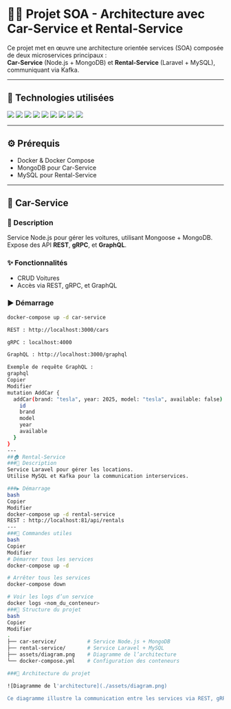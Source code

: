 # 🚗🔧 Projet SOA - Architecture avec Car-Service et Rental-Service

Ce projet met en œuvre une architecture orientée services (SOA) composée de deux microservices principaux :  
**Car-Service** (Node.js + MongoDB) et **Rental-Service** (Laravel + MySQL), communiquant via Kafka.

---

## 🧰 Technologies utilisées

<p align="left">
  <img src="https://img.shields.io/badge/Node.js-339933?logo=node.js&logoColor=white" />
  <img src="https://img.shields.io/badge/Laravel-F9322C?logo=laravel&logoColor=white" />
  <img src="https://img.shields.io/badge/Docker-2496ED?logo=docker&logoColor=white" />
  <img src="https://img.shields.io/badge/MongoDB-47A248?logo=mongodb&logoColor=white" />
  <img src="https://img.shields.io/badge/MySQL-4479A1?logo=mysql&logoColor=white" />
  <img src="https://img.shields.io/badge/Apache Kafka-231F20?logo=apachekafka&logoColor=white" />
  <img src="https://img.shields.io/badge/GraphQL-E10098?logo=graphql&logoColor=white" />
  <img src="https://img.shields.io/badge/gRPC-5C7AEA?logo=grpc&logoColor=white" />
  <img src="https://img.shields.io/badge/REST-000000?logo=rest&logoColor=white" />
</p>

---

## ⚙️ Prérequis

- Docker & Docker Compose
- MongoDB pour Car-Service
- MySQL pour Rental-Service

---

## 🚙 Car-Service

### 📄 Description
Service Node.js pour gérer les voitures, utilisant Mongoose + MongoDB.  
Expose des API **REST**, **gRPC**, et **GraphQL**.

### ✨ Fonctionnalités
- CRUD Voitures
- Accès via REST, gRPC, et GraphQL

### ▶️ Démarrage
```bash
docker-compose up -d car-service

REST : http://localhost:3000/cars

gRPC : localhost:4000

GraphQL : http://localhost:3000/graphql

Exemple de requête GraphQL :
graphql
Copier
Modifier
mutation AddCar {
  addCar(brand: "tesla", year: 2025, model: "tesla", available: false) {
    id
    brand
    model
    year
    available
  }
}
---
##🏠 Rental-Service
###📄 Description
Service Laravel pour gérer les locations.
Utilise MySQL et Kafka pour la communication interservices.

###▶️ Démarrage
bash
Copier
Modifier
docker-compose up -d rental-service
REST : http://localhost:81/api/rentals
---
###🧾 Commandes utiles
bash
Copier
Modifier
# Démarrer tous les services
docker-compose up -d

# Arrêter tous les services
docker-compose down

# Voir les logs d’un service
docker logs <nom_du_conteneur>
###🧱 Structure du projet
bash
Copier
Modifier
.
├── car-service/          # Service Node.js + MongoDB
├── rental-service/       # Service Laravel + MySQL
├── assets/diagram.png    # Diagramme de l’architecture
└── docker-compose.yml    # Configuration des conteneurs

###🧩 Architecture du projet

![Diagramme de l'architecture](./assets/diagram.png)

Ce diagramme illustre la communication entre les services via REST, gRPC, GraphQL, et Kafka.

